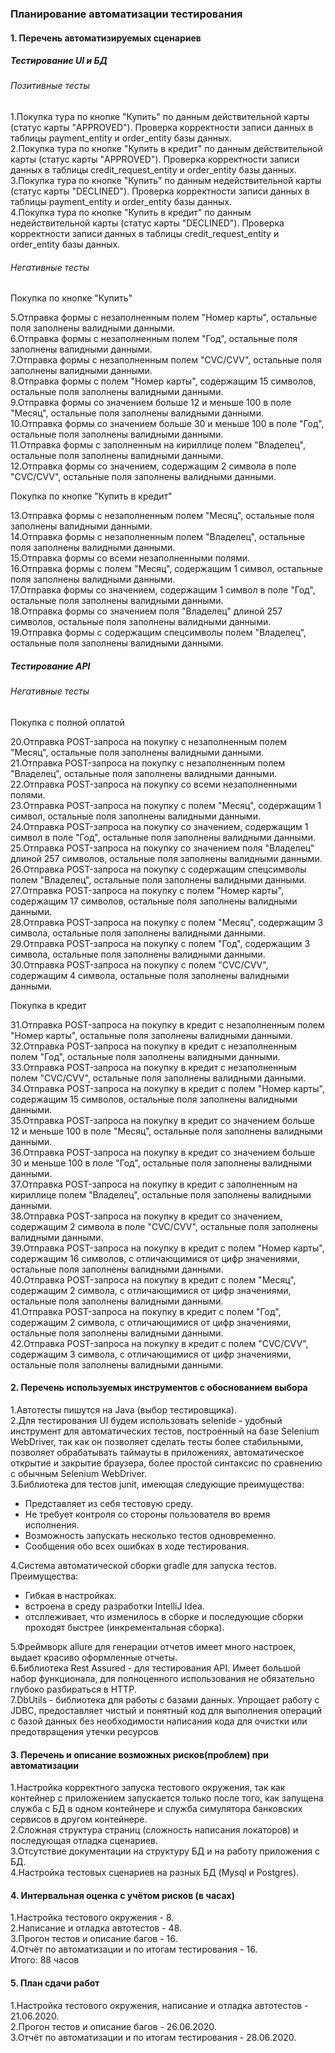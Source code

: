 ### Планирование автоматизации тестирования

 #### 1. Перечень автоматизируемых сценариев

##### Тестирование UI и БД

###### Позитивные тесты

1.Покупка тура по кнопке "Купить" по данным действительной карты (статус карты "APPROVED"). Проверка корректности записи данных в таблицы payment_entity и order_entity базы данных.         
2.Покупка тура по кнопке "Купить в кредит" по данным действительной карты (статус карты "APPROVED"). Проверка корректности записи данных в таблицы credit_request_entity и order_entity базы данных.  
3.Покупка тура по кнопке "Купить" по данным недействительной карты (статус карты "DECLINED"). Проверка корректности записи данных в таблицы payment_entity и order_entity базы данных.  
4.Покупка тура по кнопке "Купить в кредит" по данным недействительной карты (статус карты "DECLINED"). Проверка корректности записи данных в таблицы credit_request_entity и order_entity базы данных.

###### Негативные тесты

Покупка по кнопке "Купить"

5.Отправка формы с незаполненным полем "Номер карты", остальные поля заполнены валидными данными.  
6.Отправка формы с незаполненным полем "Год", остальные поля заполнены валидными данными.  
7.Отправка формы с незаполненным полем "CVC/CVV", остальные поля заполнены валидными данными.  
8.Отправка формы с полем "Номер карты", содержащим 15 символов, остальные поля заполнены валидными данными.  
9.Отправка формы со значением больше 12 и меньше 100 в поле "Месяц", остальные поля заполнены валидными данными.  
10.Отправка формы со значением больше 30 и меньше 100 в поле "Год", остальные поля заполнены валидными данными.  
11.Отправка формы с заполненным на кириллице полем "Владелец", остальные поля заполнены валидными данными.  
12.Отправка формы со значением, содержащим 2 символа в поле "CVC/CVV", остальные поля заполнены валидными данными.

Покупка по кнопке "Купить в кредит"

13.Отправка формы с незаполненным полем "Месяц", остальные поля заполнены валидными данными.  
14.Отправка формы с незаполненным полем "Владелец", остальные поля заполнены валидными данными.  
15.Отправка формы со всеми незаполненными полями.  
16.Отправка формы с полем "Месяц", содержащим 1 символ, остальные поля заполнены валидными данными.  
17.Отправка формы со значением, содержащим 1 символ в поле "Год", остальные поля заполнены валидными данными.  
18.Отправка формы со значением поля "Владелец" длиной 257 символов, остальные поля заполнены валидными данными.  
19.Отправка формы с содержащим спецсимволы полем "Владелец", остальные поля заполнены валидными данными.

##### Тестирование API

###### Негативные тесты

Покупка с полной оплатой

20.Отправка POST-запроса на покупку с незаполненным полем "Месяц", остальные поля заполнены валидными данными.  
21.Отправка POST-запроса на покупку с незаполненным полем "Владелец", остальные поля заполнены валидными данными.  
22.Отправка POST-запроса на покупку со всеми незаполненными полями.  
23.Отправка POST-запроса на покупку с полем "Месяц", содержащим 1 символ, остальные поля заполнены валидными данными.  
24.Отправка POST-запроса на покупку со значением, содержащим 1 символ в поле "Год", остальные поля заполнены валидными данными.    
25.Отправка POST-запроса на покупку со значением поля "Владелец" длиной 257 символов, остальные поля заполнены валидными данными.  
26.Отправка POST-запроса на покупку с содержащим спецсимволы полем "Владелец", остальные поля заполнены валидными данными.  
27.Отправка POST-запроса на покупку с полем "Номер карты", содержащим 17 символов, остальные поля заполнены валидными данными.  
28.Отправка POST-запроса на покупку с полем "Месяц", содержащим 3 символа, остальные поля заполнены валидными данными.  
29.Отправка POST-запроса на покупку с полем "Год", содержащим 3 символа, остальные поля заполнены валидными данными.  
30.Отправка POST-запроса на покупку с полем "CVC/CVV", содержащим 4 символа, остальные поля заполнены валидными данными.

Покупка в кредит

31.Отправка POST-запроса на покупку в кредит с незаполненным полем "Номер карты", остальные поля заполнены валидными данными.  
32.Отправка POST-запроса на покупку в кредит с незаполненным полем "Год", остальные поля заполнены валидными данными.  
33.Отправка POST-запроса на покупку в кредит с незаполненным полем "CVC/CVV", остальные поля заполнены валидными данными.  
34.Отправка POST-запроса на покупку в кредит с полем "Номер карты", содержащим 15 символов, остальные поля заполнены валидными данными.  
35.Отправка POST-запроса на покупку в кредит со значением больше 12 и меньше 100 в поле "Месяц", остальные поля заполнены валидными данными.  
36.Отправка POST-запроса на покупку в кредит со значением больше 30 и меньше 100 в поле "Год", остальные поля заполнены валидными данными.  
37.Отправка POST-запроса на покупку в кредит с заполненным на кириллице полем "Владелец", остальные поля заполнены валидными данными.  
38.Отправка POST-запроса на покупку в кредит со значением, содержащим 2 символа в поле "CVC/CVV", остальные поля заполнены валидными данными.   
39.Отправка POST-запроса на покупку в кредит с полем "Номер карты", содержащим 16 символов, с отличающимися от цифр значениями, остальные поля заполнены валидными данными.  
40.Отправка POST-запроса на покупку в кредит с полем "Месяц", содержащим 2 символа, с отличающимися от цифр значениями, остальные поля заполнены валидными данными.  
41.Отправка POST-запроса на покупку в кредит с полем "Год", содержащим 2 символа, с отличающимися от цифр значениями, остальные поля заполнены валидными данными.  
42.Отправка POST-запроса на покупку в кредит с полем "CVC/CVV", содержащим 3 символа, с отличающимися от цифр значениями, остальные поля заполнены валидными данными.

#### 2. Перечень используемых инструментов с обоснованием выбора

1.Автотесты пишутся на Java (выбор тестировщика).  
2.Для тестирования UI будем использовать selenide - удобный инструмент для автоматических тестов, построенный на базе Selenium WebDriver, так как он позволяет сделать тесты более стабильными, позволяет обрабатывать таймауты в приложениях, автоматическое открытие и закрытие браузера, более простой синтаксис по сравнению с обычным Selenium WebDriver.  
3.Библиотека для тестов junit, имеющая следующие преимущества:
- Представляет из себя тестовую среду.
- Не требует контроля со стороны пользователя во время исполнения.
- Возможность запускать несколько тестов одновременно.
- Сообщения обо всех ошибках в ходе тестирования.    

4.Система автоматической сборки gradle для запуска тестов. Преимущества:
- Гибкая в настройках.
- встроена в среду разработки IntelliJ Idea.
- отсллеживает, что изменилось в сборке и последующие сборки проходят быстрее (инкрементальная сборка).
        
5.Фреймворк allure для генерации отчетов имеет много настроек, выдает красиво оформленные отчеты.  
6.Библиотека Rest Assured - для тестирования API. Имеет большой набор функционала, для полноценного использования не обязательно глубоко разбираться в HTTP.  
7.DbUtils - библиотека для работы с базами данных. Упрощает работу с JDBC, предоставляет чистый и понятный код для выполнения операций с базой данных без необходимости написания кода для очистки или предотвращения утечки ресурсов

 #### 3. Перечень и описание возможных рисков(проблем) при автоматизации

1.Настройка корректного запуска тестового окружения, так как контейнер с приложением запускается только после того, как запущена служба с БД в одном контейнере и служба симулятора банковских сервисов в другом контейнере.  
2.Сложная структура страниц (сложность написания локаторов) и последующая отладка сценариев.  
3.Отсутствие документации на структуру БД и на работу приложения с БД.  
4.Настройка тестовых сценариев на разных БД (Mysql и Postgres).

#### 4. Интервальная оценка с учётом рисков (в часах)

1.Настройка тестового окружения - 8.  
2.Написание и отладка автотестов - 48.  
3.Прогон тестов и описание багов - 16.  
4.Отчёт по автоматизации и по итогам тестирования - 16.  
Итого: 88 часов

#### 5. План сдачи работ

1.Настройка тестового окружения, написание и отладка автотестов - 21.06.2020.  
2.Прогон тестов и описание багов - 26.06.2020.  
3.Отчёт по автоматизации и по итогам тестирования - 28.06.2020.